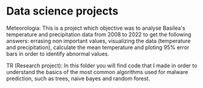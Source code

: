 # Data science projects

Meteorologia: This is a project which objective was to analyse Basilea's temperature and precipitation data from 2008 to 2022
to get the following answers: errasing non important values, visualizing the data (temperature and precipitation), 
calculate the mean temperature and ploting 95% error bars in order to identify abnormal values.

TR (Research project): In this folder you will find code that I made in order to understand the basics of the most common algorithms used for malware prediction, such as trees, naive bayes and random forest.
